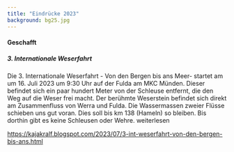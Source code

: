 ```yaml
---
title: "Eindrücke 2023"
background: bg25.jpg
---
```


#### Geschafft      



##### 3. Internationale Weserfahrt       


Die 3. Internationale Weserfahrt - Von den Bergen bis ans Meer- startet am um 16. Juli 2023 um 9:30 Uhr auf der Fulda am MKC Münden. Dieser befindet sich ein paar hundert Meter von der Schleuse entfernt, die den Weg auf die Weser frei macht. Der berühmte Weserstein befindet sich direkt am Zusammenfluss von Werra und Fulda. Die Wassermassen zweier Flüsse schieben uns gut voran. Dies soll bis km 138 (Hameln) so bleiben. Bis dorthin gibt es keine Schleusen oder Wehre. weiterlesen

https://kajakralf.blogspot.com/2023/07/3-int-weserfahrt-von-den-bergen-bis-ans.html

